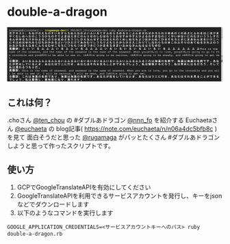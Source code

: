 # double-a-dragon

![double-a-dragon](https://github.com/rugamaga/double-a-dragon/blob/master/docs/screenshot.png)

## これは何？

.choさん [@ten_chou](https://twitter.com/ten_chou) の #ダブルあドラゴン [@nnn_fo](https://twitter.com/nnn_fo) を紹介する
Euchaetaさん [@euchaeta](https://twitter.com/euchaeta) の blog記事( https://note.com/euchaeta/n/n06a4dc5bfb8c ) を見て
面白そうだと思った [@rugamaga](https://twitter.com/rugamaga) がパッとたくさん #ダブルあドラゴン しようと思って作ったスクリプトです。

## 使い方

1. GCPでGoogleTranslateAPIを有効にしてください
2. GoogleTranslateAPIを利用できるサービスアカウントを発行し、キーをjsonなどでダウンロードします
3. 以下のようなコマンドを実行します

```
GOOGLE_APPLICATION_CREDENTIALS=<サービスアカウントキーへのパス> ruby double-a-dragon.rb
```
